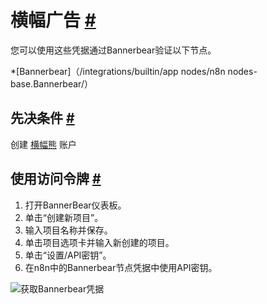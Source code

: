 


 横幅广告
 [#](#bannerbear "永久链接")
===============================================



 您可以使用这些凭据通过Bannerbear验证以下节点。
 


*[Bannerbear]（/integrations/builtin/app nodes/n8n nodes-base.Bannerbear/）



 先决条件
 [#](#先决条件 "永久链接")
-----------------------------------------------------



 创建
 [横幅熊](https://www.BannerBear.com/) 
 账户
 



 使用访问令牌
 [#](#使用访问令牌 "永久链接")
---------------------------------------------------------------


1. 打开BannerBear仪表板。
2. 单击“创建新项目”。
3. 输入项目名称并保存。
4. 单击项目选项卡并输入新创建的项目。
5. 单击“设置/API密钥”。
6. 在n8n中的Bannerbear节点凭据中使用API密钥。



![获取Bannerbear凭据](https://d33wubrfki0l68.cloudfront.net/ed591a0640187e9d41ec6fc5fcd388d149ca28cf/099fc/_images/integrations/builtin/credentials/bannerbear/using-access-token.gif)






